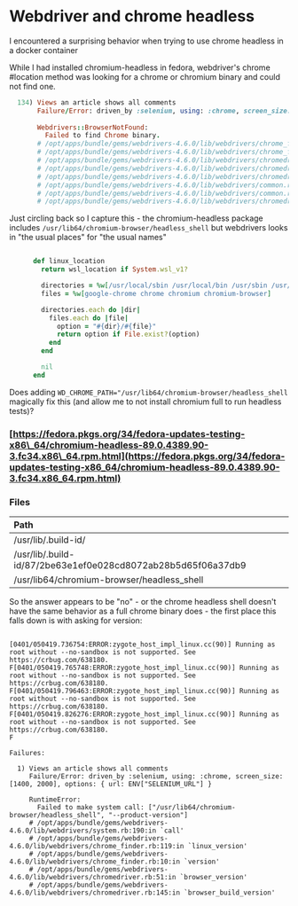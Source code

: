 # Webdriver and chrome headless

I encountered a surprising behavior when trying to use chrome headless in a docker container

While I had installed chromium-headless in fedora, webdriver's chrome \#location method was looking for a chrome or chromium binary and could not find one.

```ruby
  134) Views an article shows all comments
       Failure/Error: driven_by :selenium, using: :chrome, screen_size: [1400, 2000], options: { url: ENV["SELENIUM_URL"] }
       
       Webdrivers::BrowserNotFound:
         Failed to find Chrome binary.
       # /opt/apps/bundle/gems/webdrivers-4.6.0/lib/webdrivers/chrome_finder.rb:21:in `location'
       # /opt/apps/bundle/gems/webdrivers-4.6.0/lib/webdrivers/chrome_finder.rb:10:in `version'
       # /opt/apps/bundle/gems/webdrivers-4.6.0/lib/webdrivers/chromedriver.rb:51:in `browser_version'
       # /opt/apps/bundle/gems/webdrivers-4.6.0/lib/webdrivers/chromedriver.rb:145:in `browser_build_version'
       # /opt/apps/bundle/gems/webdrivers-4.6.0/lib/webdrivers/chromedriver.rb:32:in `latest_version'
       # /opt/apps/bundle/gems/webdrivers-4.6.0/lib/webdrivers/common.rb:135:in `correct_binary?'
       # /opt/apps/bundle/gems/webdrivers-4.6.0/lib/webdrivers/common.rb:91:in `update'
       # /opt/apps/bundle/gems/webdrivers-4.6.0/lib/webdrivers/chromedriver.rb:160:in `block in <main>'
```



Just circling back so I capture this - the chromium-headless package includes `/usr/lib64/chromium-browser/headless_shell` but  webdrivers looks in "the usual places" for "the usual names"

```ruby

      def linux_location
        return wsl_location if System.wsl_v1?

        directories = %w[/usr/local/sbin /usr/local/bin /usr/sbin /usr/bin /sbin /bin /snap/bin /opt/google/chrome]
        files = %w[google-chrome chrome chromium chromium-browser]

        directories.each do |dir|
          files.each do |file|
            option = "#{dir}/#{file}"
            return option if File.exist?(option)
          end
        end

        nil
      end

```

Does adding `WD_CHROME_PATH="/usr/lib64/chromium-browser/headless_shell`  magically fix this \(and allow me to not install chromium full to run headless tests\)? 

### [https://fedora.pkgs.org/34/fedora-updates-testing-x86\_64/chromium-headless-89.0.4389.90-3.fc34.x86\_64.rpm.html](https://fedora.pkgs.org/34/fedora-updates-testing-x86_64/chromium-headless-89.0.4389.90-3.fc34.x86_64.rpm.html)

### Files

| Path |
| :--- |
| /usr/lib/.build-id/ |
| /usr/lib/.build-id/87/2be63e1ef0e028cd8072ab28b5d65f06a37db9 |
| /usr/lib64/chromium-browser/headless\_shell |

So the answer appears to be "no" - or the chrome headless shell doesn't have the same behavior as a full chrome binary does - the first place this falls down is with asking for version:

```text

[0401/050419.736754:ERROR:zygote_host_impl_linux.cc(90)] Running as root without --no-sandbox is not supported. See https://crbug.com/638180.
F[0401/050419.765748:ERROR:zygote_host_impl_linux.cc(90)] Running as root without --no-sandbox is not supported. See https://crbug.com/638180.
F[0401/050419.796463:ERROR:zygote_host_impl_linux.cc(90)] Running as root without --no-sandbox is not supported. See https://crbug.com/638180.
F[0401/050419.826276:ERROR:zygote_host_impl_linux.cc(90)] Running as root without --no-sandbox is not supported. See https://crbug.com/638180.
F

Failures:

  1) Views an article shows all comments
     Failure/Error: driven_by :selenium, using: :chrome, screen_size: [1400, 2000], options: { url: ENV["SELENIUM_URL"] }
     
     RuntimeError:
       Failed to make system call: ["/usr/lib64/chromium-browser/headless_shell", "--product-version"]
     # /opt/apps/bundle/gems/webdrivers-4.6.0/lib/webdrivers/system.rb:190:in `call'
     # /opt/apps/bundle/gems/webdrivers-4.6.0/lib/webdrivers/chrome_finder.rb:119:in `linux_version'
     # /opt/apps/bundle/gems/webdrivers-4.6.0/lib/webdrivers/chrome_finder.rb:10:in `version'
     # /opt/apps/bundle/gems/webdrivers-4.6.0/lib/webdrivers/chromedriver.rb:51:in `browser_version'
     # /opt/apps/bundle/gems/webdrivers-4.6.0/lib/webdrivers/chromedriver.rb:145:in `browser_build_version'
```

